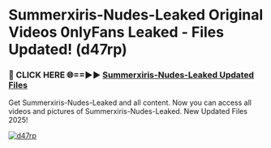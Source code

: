 # Summerxiris-Nudes-Leaked Original Videos 0nlyFans Leaked - Files Updated! (d47rp)

<h3>🔴 CLICK HERE 🌐==►► <a href="https://tinyurl.com/5h6xmrr3" rel="nofollow">Summerxiris-Nudes-Leaked Updated Files</a></h3>

Get Summerxiris-Nudes-Leaked and all content. Now you can access all videos and pictures of Summerxiris-Nudes-Leaked. New Updated Files 2025!

[![d47rp](https://i.imgur.com/KVD873Z.gif)](https://tinyurl.com/5h6xmrr3)
